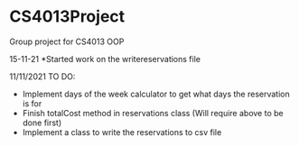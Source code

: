 # CS4013Project
Group project for CS4013 OOP

15-11-21
*Started work on the writereservations file



11/11/2021 TO DO:
* Implement days of the week calculator to get what days the reservation is for 
* Finish totalCost method in reservations class (Will require above to be done first)
* Implement a class to write the reservations to csv file 

